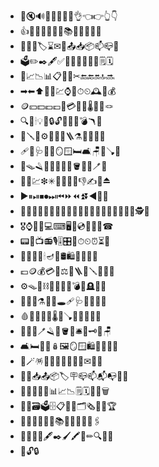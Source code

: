 - 🔔🔇🔊📢📣🔔🔕🤚👌👈👉👆👇
- 👍📔📕📖📗📘📙📚📓📒📃📜📄
- 📰📑🔖🏷⌛✉📩📤📥📦📫📪📮
- 🗳✏✒🖋✅📝💼📁📂📅📆🗒🗓
- 📇📈📉📊📋❎📏✂🔚🔙🔛🔝🔜
- ➡⬅⬆🔼🔽💹⌚⏰⏱⏲🕰🧮💰
- 🪙💴💵💶💷💸💳🧾🧳🌡🧸🧶🪢
- 🔍🔎🕯💡🔦🔒🔓🔏🔐🔑💣🪃🏹
- 🔧🪛🔩⚙🔗🧰🧲🪜⚗🧪🧫🔬💉
- 🩹🩼🩺🩻🚪🪞🪟🛏🛋🪑🚽🪠🚿
- 🛁🪤🪒🧴🧷🧹🧺🧻🪣🧼🫧🪥🧽
- 🧯🛒💹❇✳🥇🥈🥉👋👎✍🫶⏏
- ▶⏸⏯⏹⏺⏭⏮⏩⏪⏫⏬◀🧑‍⚕
- 👨‍⚕👩‍⚕🧑‍💻👨‍💻👩‍💻🧑‍🚀👨‍🚀👩‍🚀👩‍🚒👮‍♀🕵🏅
- 🎖⌚📱📲💻⌨🖥💾💿📀📼📞☎
- 📟📠📺📻🎙🎚🎛🧭⏱⏲⏰⏳🔋
- 🪫🔌💡🔦🕯🪔🧯🛢🛍💸💵💴💶
- 💷🪙💰💳💎⚖🪮🪜🧰🪛🔧🔨🔩
- ⚙🪤🧱⛓⛓‍💥🧲🔫💣🧨🪦🔮📿
- 🧿🪬💈⚗🔭🔬🕳🩹🩺🩻🩼💊💉
- 🩸🧬🦠🧫🧪🌡🧹🪠🧺🧻🚽🚰🚿
- 🛁🛀🧼🪥🪒🧽🪣🧴🛎🔑🗝🚪🪑
- 🛋🛏🛌🧸🪆🖼🪞🪟🛍🛒🎁🎈🎏
- 🎀🪄🪅🎊🎉🪩🎎🏮🎐🧧✉📩📨
- 📧💌📥📤📦🏷🪧📪📫📬📭📮📯
- 📜📃📄📑🧾📊📈📉🗒🗓📆📅🗑
- 🪪📇🗃🗳🗄📋📁📂🗂🗞📰📓🏆
- 📔📒📕📗📘📙📚📖🔖🧷🔗📎🖇
- 📐📏🧮📌🖋✒🖌🖍📝✏🔍🔎🔏
- 🔐🔓🔒
